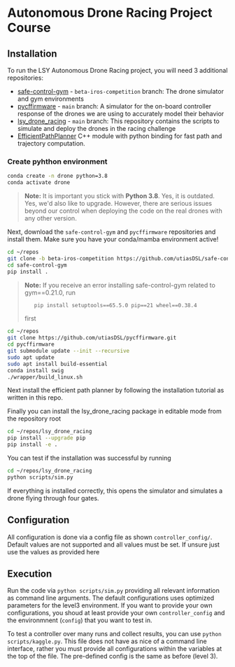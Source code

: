 # Autonomous Drone Racing Project Course

## Installation

To run the LSY Autonomous Drone Racing project, you will need 3 additional repositories:
- [safe-control-gym](https://github.com/utiasDSL/safe-control-gym/tree/beta-iros-competition) - `beta-iros-competition` branch: The drone simulator and gym environments
- [pycffirmware](https://github.com/utiasDSL/pycffirmware) - `main` branch: A simulator for the on-board controller response of the drones we are using to accurately model their behavior
- [lsy_drone_racing](https://github.com/utiasDSL/lsy_drone_racing) - `main` branch: This repository contains the scripts to simulate and deploy the drones in the racing challenge
- [EfficientPathPlanner](https://github.com/Autonomous-Drone-Racing-Lab/Efficient-Path-Planner) C++ module with python binding for fast path and trajectory computation. 


### Create pyhthon environment
```bash
conda create -n drone python=3.8
conda activate drone
```

> **Note:** It is important you stick with **Python 3.8**. Yes, it is outdated. Yes, we'd also like to upgrade. However, there are serious issues beyond our control when deploying the code on the real drones with any other version.

Next, download the `safe-control-gym` and `pycffirmware` repositories and install them. Make sure you have your conda/mamba environment active!

```bash
cd ~/repos
git clone -b beta-iros-competition https://github.com/utiasDSL/safe-control-gym.git
cd safe-control-gym
pip install .
```

> **Note:** If you receive an error installing safe-control-gym related to gym==0.21.0, run
> ```bash
>    pip install setuptools==65.5.0 pip==21 wheel==0.38.4
> ```
> first

```bash
cd ~/repos
git clone https://github.com/utiasDSL/pycffirmware.git
cd pycffirmware
git submodule update --init --recursive
sudo apt update
sudo apt install build-essential
conda install swig
./wrapper/build_linux.sh
```

Next install the efficient path planner by following the installation tutorial as written in this repo.

Finally you can install the lsy_drone_racing package in editable mode from the repository root

```bash
cd ~/repos/lsy_drone_racing
pip install --upgrade pip
pip install -e .
```

You can test if the installation was successful by running 

```bash
cd ~/repos/lsy_drone_racing
python scripts/sim.py
```

If everything is installed correctly, this opens the simulator and simulates a drone flying through four gates.

## Configuration
All configuration is done via a config file as shown `controller_config/`. Default values are not supported and all values must be set. If unsure just use the values as provided here

## Execution
Run the code via `python scripts/sim.py` providing all relevant information as command line arguments. The default configurations uses optimized parameters for the level3 environment. If you want to provide your own configurations, you shoud at least provide your own `controller_config` and the environmnent (`config`) that you want to test in.


To test a controller over many runs and collect results, you can use `python scripts/kaggle.py`. This file does not have as nice of a command line interface, rather you must provide all configurations within the variables at the top of the file. The pre-defined config is the same as before (level 3).